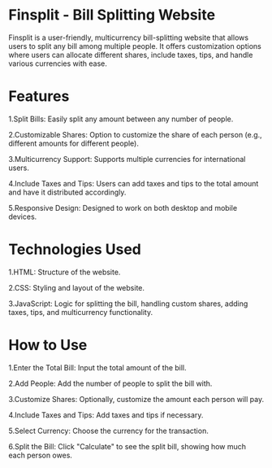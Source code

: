 # Finsplit - Bill Splitting Website

Finsplit is a user-friendly, multicurrency bill-splitting website that allows users to split any bill among multiple people. It offers customization options where users can allocate different shares, include taxes, tips, and handle various currencies with ease.

# Features

1.Split Bills: Easily split any amount between any number of people.

2.Customizable Shares: Option to customize the share of each person (e.g., different amounts for different people).

3.Multicurrency Support: Supports multiple currencies for international users.

4.Include Taxes and Tips: Users can add taxes and tips to the total amount and have it distributed accordingly.

5.Responsive Design: Designed to work on both desktop and mobile devices.

# Technologies Used
1.HTML: Structure of the website.

2.CSS: Styling and layout of the website.

3.JavaScript: Logic for splitting the bill, handling custom shares, adding taxes, tips, and multicurrency functionality.

# How to Use
1.Enter the Total Bill: Input the total amount of the bill.

2.Add People: Add the number of people to split the bill with.

3.Customize Shares: Optionally, customize the amount each person will pay.

4.Include Taxes and Tips: Add taxes and tips if necessary.

5.Select Currency: Choose the currency for the transaction.

6.Split the Bill: Click "Calculate" to see the split bill, showing how much each person owes.
